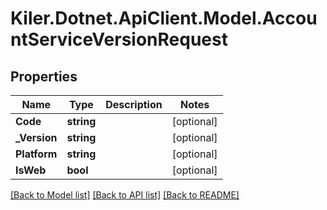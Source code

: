 # Kiler.Dotnet.ApiClient.Model.AccountServiceVersionRequest

## Properties

Name | Type | Description | Notes
------------ | ------------- | ------------- | -------------
**Code** | **string** |  | [optional] 
**_Version** | **string** |  | [optional] 
**Platform** | **string** |  | [optional] 
**IsWeb** | **bool** |  | [optional] 

[[Back to Model list]](../README.md#documentation-for-models) [[Back to API list]](../README.md#documentation-for-api-endpoints) [[Back to README]](../README.md)


